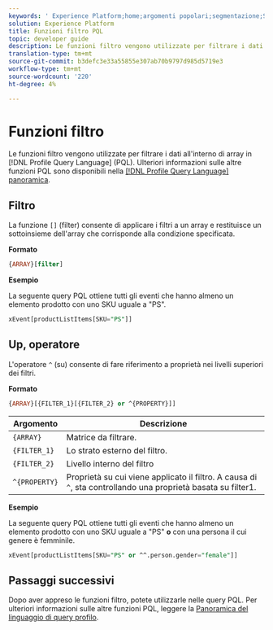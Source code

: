 ```yaml
---
keywords: ' Experience Platform;home;argomenti popolari;segmentazione;Segmentazione;Segmentation Service;pql;PQL;Profile Query Language;filter function;filter;'
solution: Experience Platform
title: Funzioni filtro PQL
topic: developer guide
description: Le funzioni filtro vengono utilizzate per filtrare i dati all'interno degli array in PQL (Profile Query Language).
translation-type: tm+mt
source-git-commit: b3defc3e33a55855e307ab70b9797d985d5719e3
workflow-type: tm+mt
source-wordcount: '220'
ht-degree: 4%

---
```



# Funzioni filtro

Le funzioni filtro vengono utilizzate per filtrare i dati all&#39;interno di array in [!DNL Profile Query Language] (PQL). Ulteriori informazioni sulle altre funzioni PQL sono disponibili nella [[!DNL Profile Query Language] panoramica](./overview.md).

## Filtro

La funzione `[]` (filter) consente di applicare i filtri a un array e restituisce un sottoinsieme dell&#39;array che corrisponde alla condizione specificata.

**Formato**

```sql
{ARRAY}[filter]
```

**Esempio**

La seguente query PQL ottiene tutti gli eventi che hanno almeno un elemento prodotto con uno SKU uguale a &quot;PS&quot;.

```sql
xEvent[productListItems[SKU="PS"]]
```

## Up, operatore

L&#39;operatore `^` (su) consente di fare riferimento a proprietà nei livelli superiori dei filtri.

**Formato**

```sql
{ARRAY}[{FILTER_1}[{FILTER_2} or ^{PROPERTY}]]
```

| Argomento | Descrizione |
| -------- | ----------- |
| `{ARRAY}` | Matrice da filtrare. |
| `{FILTER_1}` | Lo strato esterno del filtro. |
| `{FILTER_2}` | Livello interno del filtro |
| `^{PROPERTY}` | Proprietà su cui viene applicato il filtro. A causa di `^`, sta controllando una proprietà basata su filter1. |

**Esempio**

La seguente query PQL ottiene tutti gli eventi che hanno almeno un elemento prodotto con uno SKU uguale a &quot;PS&quot; **o** con una persona il cui genere è femminile.

```sql
xEvent[productListItems[SKU="PS" or ^^.person.gender="female"]]
```

## Passaggi successivi

Dopo aver appreso le funzioni filtro, potete utilizzarle nelle query PQL. Per ulteriori informazioni sulle altre funzioni PQL, leggere la [Panoramica del linguaggio di query profilo](./overview.md).
